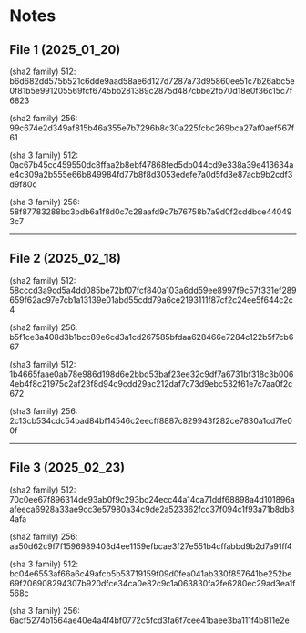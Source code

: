 # Notes

File 1 (2025_01_20)
---
(sha2 family) 512: b6d682dd575b521c6dde9aad58ae6d127d7287a73d95860ee51c7b26abc5e0f81b5e991205569fcf6745bb281389c2875d487cbbe2fb70d18e0f36c15c7f6823

(sha2 family) 256: 99c674e2d349af815b46a355e7b7296b8c30a225fcbc269bca27af0aef567f61

(sha 3 family) 512: 0ac67b45cc459550dc8ffaa2b8ebf47868fed5db044cd9e338a39e413634ae4c309a2b555e66b849984fd77b8f8d3053edefe7a0d5fd3e87acb9b2cdf3d9f80c

(sha 3 family) 256: 58f87783288bc3bdb6a1f8d0c7c28aafd9c7b76758b7a9d0f2cddbce440493c7

---
File 2 (2025_02_18)
---
(sha2 family) 512:  58cccd3a9cd5a4dd085be72bf07fcf840a103a6dd59ee8997f9c57f331ef289659f62ac97e7cb1a13139e01abd55cdd79a6ce2193111f87cf2c24ee5f644c2c4

(sha2 family) 256: b5f1ce3a408d3b1bcc89e6cd3a1cd267585bfdaa628466e7284c122b5f7cb667

(sha3 family) 512: 1b4665faae0ab78e986d198d6e2bbd53baf23ee32c9df7a6731bf318c3b0064eb4f8c21975c2af23f8d94c9cdd29ac212daf7c73d9ebc532f61e7c7aa0f2c672

(sha3 family) 256: 2c13cb534cdc54bad84bf14546c2eecff8887c829943f282ce7830a1cd7fe00f

---
File 3 (2025_02_23)
---
(sha2 family) 512: 70c0ee67f896314de93ab0f9c293bc24ecc44a14ca71ddf68898a4d101896aafeeca6928a33ae9cc3e57980a34c9de2a523362fcc37f094c1f93a71b8db34afa

(sha2 family) 256: aa50d62c9f7f1596989403d4ee1159efbcae3f27e551b4cffabbd9b2d7a91ff4

(sha 3 family) 512: bc04e6553af66a6c49afcb5b53719159f09d0fea041ab330f857641be252be69f206908294307b920dfce34ca0e82c9c1a063830fa2fe6280ec29ad3ea1f568c

(sha 3 family) 256: 6acf5274b1564ae40e4a4f4bf0772c5fcd3fa6f7cee41baee3ba111f4b811e2e
